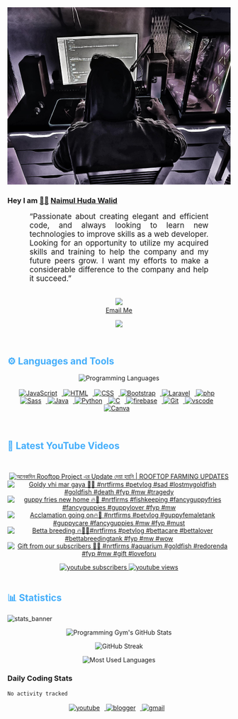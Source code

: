 <!-- ![github_cover_banner](https://www.digitalsolutionservices.com/img/services/web%20development.gif)-->

<div align="center" style="display:block;">
    <img height="400px" width="100%" alt="github cover banner" src="https://raw.githubusercontent.com/NaimulHudaWalid/NaimulHudaWalid/main/272276268_3114779035434264_920860974401480824_n.jpg"/> 
</div>

### Hey I am [👨🏻‍][facebook] [Naimul Huda Walid][youtube]



<p align:"center" style="text-align: justify; margin: 0 50px; font-size: 17px;" >
   “Passionate about creating elegant and efficient code, and always looking to learn new technologies to improve skills as a web developer. Looking for an opportunity to utilize my acquired skills and training to help the company and my future peers grow. I want my efforts to make a considerable difference to the company and help it succeed.”
<br>
<br>
<div align="center">

![](https://visitor-badge.glitch.me/badge?page_id=NaimulHudaWalid)
    <br />
[Email Me](mailto:dev.naimulhuda@gmail.com)
</div>
</p>
<!-- Typing SVG by DenverCoder1 - https://github.com/DenverCoder1/readme-typing-svg -->
<p align="center">
<!--   <a href="https://github.com/DenverCoder1/readme-typing-svg"> -->
    <img src="https://readme-typing-svg.herokuapp.com?color=E22FE4&width=380&height=45&lines=Open-Source+Enthusiast;Learning+In+Public;Empowering+Others;Nice+To+Meet+You+...&center=true"></a>

</p>
<br>
<!-- Languages and Tools -->

<h2 style="color: #44AEFB">⚙️ Languages and Tools</h2>
<div align="center" style="display:block;">
    <img width="100px" alt="Programming Languages" src="https://user-images.githubusercontent.com/78341798/194531121-47b0119a-ce00-439d-b586-125f86acb098.png"/> 
</div>
<br>   
<!-- Icons Resources -->
<!-- https://devicon.dev/ -->
<!-- https://cdn.jsdelivr.net/npm/simple-icons@v3/icons/ -->
<div align="center">
  <a href="https://developer.mozilla.org/en-US/docs/Web/JavaScript" target="_blank" rel="noreferrer">
      <img  alt="JavaScript" height="50px" style="padding-right:10px;" src="https://cdn.jsdelivr.net/gh/devicons/devicon/icons/javascript/javascript-plain.svg"/>
  </a>
  
 
  <a href="https://developer.mozilla.org/en-US/docs/Web/HTML" target="_blank" rel="noreferrer">
      <img  alt="HTML" height="50px" style="padding-right:10px;" src="https://cdn.jsdelivr.net/gh/devicons/devicon/icons/html5/html5-original.svg"/>
  </a>
  <a href="https://developer.mozilla.org/en-US/docs/Web/CSS" target="_blank" rel="noreferrer">
      <img  alt="CSS" height="50px" style="padding-right:10px;" src="https://cdn.jsdelivr.net/gh/devicons/devicon/icons/css3/css3-original.svg"/>
  </a>
  <a href="https://getbootstrap.com/" target="_blank" rel="noreferrer">
      <img  alt="Bootstrap" height="50px" style="padding-right:10px;" src="https://cdn.jsdelivr.net/gh/devicons/devicon/icons/bootstrap/bootstrap-original.svg"/>
  </a> 
  <a href="https://laravel.com/" target="_blank" rel="noreferrer">
      <img  alt="Laravel" height="50px" style="padding-right:10px;" src="https://cdn.jsdelivr.net/gh/devicons/devicon/icons/laravel/laravel-plain.svg"/>
  </a>
  <a href="https://www.php.net/" target="_blank" rel="noreferrer">
      <img  alt="php" height="50px" style="padding-right:10px;" src="https://cdn.jsdelivr.net/gh/devicons/devicon/icons/php/php-original.svg"/>
  </a>
  <a href="https://sass-lang.com/" target="_blank" rel="noreferrer">
      <img  alt="Sass" height="50px" style="padding-right:10px;" src="https://cdn.jsdelivr.net/gh/devicons/devicon/icons/sass/sass-original.svg"/>
  </a>
  <a href="https://www.java.com/en/" target="_blank" rel="noreferrer">
      <img  alt="Java" height="50px" style="padding-right:10px;" src="https://cdn.jsdelivr.net/gh/devicons/devicon/icons/java/java-original.svg"/>
  </a>    
  <a href="https://www.python.org/" target="_blank" rel="noreferrer">
      <img  alt="Python" height="50px" style="padding-right:10px;" src="https://cdn.jsdelivr.net/gh/devicons/devicon/icons/python/python-original.svg"/>
  </a>
  <a href="https://www.cprogramming.com/" target="_blank" rel="noreferrer">
      <img  alt="C" height="50px" style="padding-right:10px;" src="https://cdn.jsdelivr.net/gh/devicons/devicon/icons/c/c-original.svg"/>
  </a>
  
  <a href="https://firebase.google.com/" target="_blank" rel="noreferrer">
      <img  alt="firebase" height="50px" style="padding-right:10px;" src="https://cdn.jsdelivr.net/gh/devicons/devicon/icons/firebase/firebase-plain.svg"/>
  </a>
 
  <a href="https://git-scm.com/" target="_blank" rel="noreferrer">
      <img  alt="Git" height="50px" style="padding-right:10px;" src="https://cdn.jsdelivr.net/gh/devicons/devicon/icons/git/git-original.svg"/>
  </a>
  
  <a href="https://code.visualstudio.com/" target="_blank" rel="noreferrer">
      <img  alt="vscode" height="50px" style="padding-right:10px;"src="https://cdn.jsdelivr.net/gh/devicons/devicon/icons/vscode/vscode-original.svg"/>
  </a>
  <a href="https://www.canva.com/" target="_blank" rel="noreferrer">
      <img  alt="Canva" height="50px" style="padding-right:10px;" src="https://cdn.jsdelivr.net/gh/devicons/devicon/icons/canva/canva-original.svg"/> 
  </a>
</div>
<br>
<br>

<!-- Latest YouTube Videos -->

<h2 style="color: #44AEFB">🎦 Latest YouTube Videos</h2>
<br />

<!-- Resource/Reference: https://github.com/DenverCoder1/github-readme-youtube-cards -->
<div class="youtube videos cards" align="center">

<!-- BEGIN YOUTUBE-CARDS -->
[![অনেকদিন Rooftop Project এর Update দেয়া হয়নি | ROOFTOP FARMING UPDATES](https://ytcards.demolab.com/?id=B-ujSBKUmxw&title=%E0%A6%85%E0%A6%A8%E0%A7%87%E0%A6%95%E0%A6%A6%E0%A6%BF%E0%A6%A8+Rooftop+Project+%E0%A6%8F%E0%A6%B0+Update+%E0%A6%A6%E0%A7%87%E0%A7%9F%E0%A6%BE+%E0%A6%B9%E0%A7%9F%E0%A6%A8%E0%A6%BF+%7C+ROOFTOP+FARMING+UPDATES&lang=en&timestamp=1703111571&background_color=%230d1117&title_color=%23ffffff&stats_color=%23dedede&max_title_lines=1&width=250&border_radius=5 "অনেকদিন Rooftop Project এর Update দেয়া হয়নি | ROOFTOP FARMING UPDATES")](https://www.youtube.com/watch?v=B-ujSBKUmxw)
[![Goldy vhi mar gaya 🥲🥲 #nrtfirms #petvlog #sad #lostmygoldfish #goldfish #death #fyp #mw #tragedy](https://ytcards.demolab.com/?id=cATJVn4bZFg&title=Goldy+vhi+mar+gaya+%F0%9F%A5%B2%F0%9F%A5%B2+%23nrtfirms+%23petvlog+%23sad+%23lostmygoldfish+%23goldfish+%23death+%23fyp+%23mw+%23tragedy&lang=en&timestamp=1703093504&background_color=%230d1117&title_color=%23ffffff&stats_color=%23dedede&max_title_lines=1&width=250&border_radius=5 "Goldy vhi mar gaya 🥲🥲 #nrtfirms #petvlog #sad #lostmygoldfish #goldfish #death #fyp #mw #tragedy")](https://www.youtube.com/watch?v=cATJVn4bZFg)
[![guppy fries new home 🔥🖤 #nrtfirms #fishkeeping #fancyguppyfries #fancyguppies #guppylover #fyp #mw](https://ytcards.demolab.com/?id=ErjraknnUAA&title=guppy+fries+new+home+%F0%9F%94%A5%F0%9F%96%A4+%23nrtfirms+%23fishkeeping+%23fancyguppyfries+%23fancyguppies+%23guppylover+%23fyp+%23mw&lang=en&timestamp=1703030864&background_color=%230d1117&title_color=%23ffffff&stats_color=%23dedede&max_title_lines=1&width=250&border_radius=5 "guppy fries new home 🔥🖤 #nrtfirms #fishkeeping #fancyguppyfries #fancyguppies #guppylover #fyp #mw")](https://www.youtube.com/watch?v=ErjraknnUAA)
[![Acclamation going on🔥🖤 #nrtfirms #petvlog #guppyfemaletank #guppycare #fancyguppies #mw #fyp #must](https://ytcards.demolab.com/?id=YPO6PlllvyY&title=Acclamation+going+on%F0%9F%94%A5%F0%9F%96%A4+%23nrtfirms+%23petvlog+%23guppyfemaletank+%23guppycare+%23fancyguppies+%23mw+%23fyp+%23must&lang=en&timestamp=1702987593&background_color=%230d1117&title_color=%23ffffff&stats_color=%23dedede&max_title_lines=1&width=250&border_radius=5 "Acclamation going on🔥🖤 #nrtfirms #petvlog #guppyfemaletank #guppycare #fancyguppies #mw #fyp #must")](https://www.youtube.com/watch?v=YPO6PlllvyY)
[![Betta breeding 🔥👌🏻#nrtfirms #petvlog #bettacare #bettalover #bettabreedingtank #fyp #mw #wow](https://ytcards.demolab.com/?id=jIgbA1NgXKQ&title=Betta+breeding+%F0%9F%94%A5%F0%9F%91%8C%F0%9F%8F%BB%23nrtfirms+%23petvlog+%23bettacare+%23bettalover+%23bettabreedingtank+%23fyp+%23mw+%23wow&lang=en&timestamp=1702944434&background_color=%230d1117&title_color=%23ffffff&stats_color=%23dedede&max_title_lines=1&width=250&border_radius=5 "Betta breeding 🔥👌🏻#nrtfirms #petvlog #bettacare #bettalover #bettabreedingtank #fyp #mw #wow")](https://www.youtube.com/watch?v=jIgbA1NgXKQ)
[![Gift from our subscribers 🖤🔥 #nrtfirms #aquarium #goldfish #redorenda #fyp #mw #gift #loveforu](https://ytcards.demolab.com/?id=Cgl_St5lPSU&title=Gift+from+our+subscribers+%F0%9F%96%A4%F0%9F%94%A5+%23nrtfirms+%23aquarium+%23goldfish+%23redorenda+%23fyp+%23mw+%23gift+%23loveforu&lang=en&timestamp=1702912173&background_color=%230d1117&title_color=%23ffffff&stats_color=%23dedede&max_title_lines=1&width=250&border_radius=5 "Gift from our subscribers 🖤🔥 #nrtfirms #aquarium #goldfish #redorenda #fyp #mw #gift #loveforu")](https://www.youtube.com/watch?v=Cgl_St5lPSU)
<!-- END YOUTUBE-CARDS -->
</div>

<!-- Begin Youtube Buttons -->
<!-- Resource/Reference:  https://github.com/DenverCoder1/custom-icon-badges -->
<div class="youtube buttons" align="center">
    <a href="https://www.youtube.com/channel/UCa3YaFwzSII0kKg3Nads2dQ"  target="_blank">
        <img alt="youtube subscribers" src="https://img.shields.io/youtube/channel/subscribers/UCa3YaFwzSII0kKg3Nads2dQ?logo=youtube&logoColor=red&style=for-the-badge"/>
    </a> 
    <a href="https://www.youtube.com/channel/UCa3YaFwzSII0kKg3Nads2dQ"  target="_blank">
        <img alt="youtube views" src="https://custom-icon-badges.demolab.com/youtube/channel/views/UCa3YaFwzSII0kKg3Nads2dQ?color=%23E05D44&logo=eye&logoColor=white&style=for-the-badge&labelColor=#555555"/>
    </a> 
</div>
<br>
<!-- End Youtube Buttons -->

<!-- Statistics -->

<h2 style="color: #44AEFB">📊 Statistics</h2>

![stats_banner](https://user-images.githubusercontent.com/78341798/194534778-d662496c-ae00-4e8d-ae9b-b90912054e7f.gif)

<!-- Begin Stats Cards -->
<!-- Resources:  -->
<!-- Github & Languages Stats: https://github.com/naimul15-12090/github-readme-stats --> 
<!-- Streak Stats: https://github.com/denvercoder1/github-readme-streak-stats -->
<!-- Change the value after ?username= to your GitHub username. -->
<div class="stats" align="center">

![Programming Gym's GitHub Stats](https://github-readme-stats.vercel.app/api?username=NaimulHudaWalid&hide=stars&count_private=true&show_icons=true&theme=algolia&border_radius=20)

![GitHub Streak](https://streak-stats.demolab.com?user=NaimulHudaWalid&count_private=true&theme=algolia&border_radius=22)

![Most Used Languages](https://github-readme-stats.vercel.app/api/top-langs/?username=NaimulHudaWalid&langs_count=8&layout=compact&show_icons=true&theme=algolia&border_radius=20)
    
<!-- ![Top Langs](https://github-readme-stats.vercel.app/api/top-langs/?username=naimul15-12090&langs_count=8) -->
<!-- [![Top Langs](https://github-readme-stats.vercel.app/api/top-langs/?username=naimul15-12090&layout=compact)](https://github.com/anuraghazra/github-readme-stats)
 -->
    
</div>
<!--  End Stats Cards -->



### Daily Coding Stats
<!--START_SECTION:waka-->

```txt
No activity tracked
```

<!--END_SECTION:waka-->
<!-- Begin Footer -->
<!-- Icons Resources -->
<!-- https://devicon.dev/ -->
<div class="footer" align="center" style="margin:15px;">
    <a href="https://www.youtube.com/channel/UCa3YaFwzSII0kKg3Nads2dQ" target="_blank">
        <img  style="margin:0 10px 10px 0;" src="https://user-images.githubusercontent.com/78341798/194531650-698ef1b1-9cbd-4b4f-96ef-5a2ec4b5d7e6.svg" alt="youtube" width="40px"/>
    </a>
    <a href="https://www.linkedin.com/in/naimulhudawalid/" target="_blank">
        <img style="margin:0 10px 10px 0;" src="https://user-images.githubusercontent.com/78341798/194531458-b5dfeb1b-bad5-4dfa-909a-2e402262db9a.svg" alt="blogger" width="40px"/>
    </a>
    <a href="mailto:dev.naimulhuda@gmail.com" target="_blank">
        <img style="margin:0 10px 10px 0;" src="https://user-images.githubusercontent.com/78341798/194531383-ddb2b774-5bb9-491c-b601-4a4a7d9792fb.svg" alt="gmail" width="40px"/>
    </a>
</div>
<!-- End Footer -->

[youtube]: https://www.youtube.com/channel/UCa3YaFwzSII0kKg3Nads2dQ
[facebook]: https://www.facebook.com/profile.php?id=100007065945838
